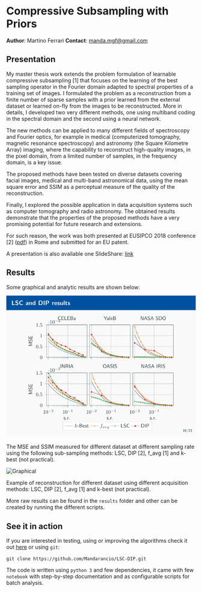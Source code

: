 # Compressive Subsampling with Priors

**Author**: Martino Ferrari
**Contact**: manda.mgf@gmail.com

## Presentation

My master thesis work extends the problem formulation of learnable compressive subsampling [1] that focuses on the learning of the best sampling operator in the Fourier domain adapted to spectral properties of a training set of images. I formulated the problem as a reconstruction from a finite number of sparse samples with a prior learned from the external dataset or learned on-fly from the images to be reconstructed. More in 
details, I developed two very different methods, one using multiband coding in the spectral domain and the second using a neural network. 

The new methods can be applied to many different fields of spectroscopy and Fourier optics, for example in medical (computerized tomography, magnetic resonance spectroscopy) and astronomy (the Square Kilometre Array) imaging, where the capability to reconstruct high-quality images, in the pixel domain, from a limited number of samples, in the frequency domain, is a key issue. 

The proposed methods have been tested on diverse datasets covering facial images, medical and multi-band astronomical data, using the mean square error and SSIM as a perceptual measure of the quality of the reconstruction. 

Finally, I explored the possible application in data acquisition systems such as computer tomography and radio astronomy. The obtained results demonstrate that the properties of the proposed methods have a very promising potential for future research and extensions. 

For such reason, the work was both presented at EUSIPCO 2018 conference [2] ([pdf](http://sip.unige.ch/articles/2018/EUSIPCO2018_TaranO.pdf)) in Rome and submitted for an EU patent. 

A presentation is also available one SlideShare: [link](https://www.slideshare.net/MartinoGiordanoFerra/injecting-image-priors-into-learnable-compressive-subsampling)

## Results

Some graphical and analytic results are shown below: 

![MSE and SSIM](images/results.png)

The MSE and SSIM measured for different dataset at different sampling rate using the following sub-sampling methods: LSC, DIP [2], f_avg [1] and k-best (not practical).

![Graphical](graphical_results.png)

Example of reconstruction for different dataset using different acquisition methods: LSC, DIP [2], f_avg [1] and k-best (not practical). 

More raw results can be found in the `results` folder and other can be created by running the different scripts.

## See it in action

If you are interested in testing, using or improving the algorithms check it out [here](https://github.com/Mandarancio/LSC-DIP) or using `git`:
```
git clone https://github.com/Mandarancio/LSC-DIP.git
```

The code is written using `python 3` and few dependencies, it came with few `notebook` with step-by-step documentation and as configurable scripts for batch analysis.
